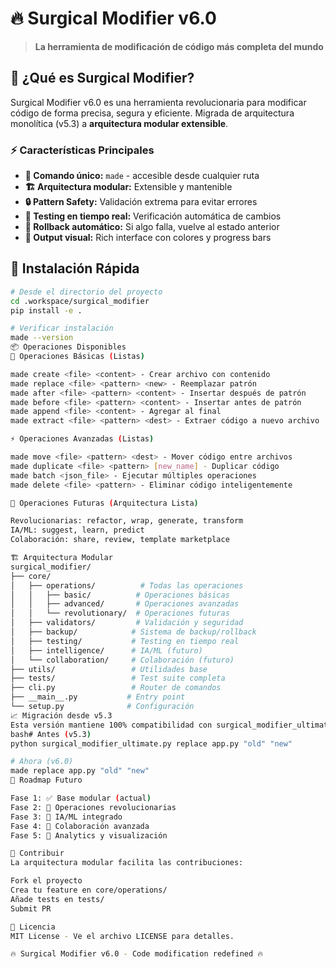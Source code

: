 # 🔥 Surgical Modifier v6.0

> **La herramienta de modificación de código más completa del mundo**

## 🎯 ¿Qué es Surgical Modifier?

Surgical Modifier v6.0 es una herramienta revolucionaria para modificar código de forma precisa, segura y eficiente. Migrada de arquitectura monolítica (v5.3) a **arquitectura modular extensible**.

### ⚡ Características Principales

- **🎯 Comando único:** `made` - accesible desde cualquier ruta
- **🏗️ Arquitectura modular:** Extensible y mantenible
- **🔒 Pattern Safety:** Validación extrema para evitar errores
- **🧪 Testing en tiempo real:** Verificación automática de cambios
- **🔄 Rollback automático:** Si algo falla, vuelve al estado anterior
- **🎨 Output visual:** Rich interface con colores y progress bars

## 🚀 Instalación Rápida

```bash
# Desde el directorio del proyecto
cd .workspace/surgical_modifier
pip install -e .

# Verificar instalación
made --version
📦 Operaciones Disponibles
🔧 Operaciones Básicas (Listas)

made create <file> <content> - Crear archivo con contenido
made replace <file> <pattern> <new> - Reemplazar patrón
made after <file> <pattern> <content> - Insertar después de patrón
made before <file> <pattern> <content> - Insertar antes de patrón
made append <file> <content> - Agregar al final
made extract <file> <pattern> <dest> - Extraer código a nuevo archivo

⚡ Operaciones Avanzadas (Listas)

made move <file> <pattern> <dest> - Mover código entre archivos
made duplicate <file> <pattern> [new_name] - Duplicar código
made batch <json_file> - Ejecutar múltiples operaciones
made delete <file> <pattern> - Eliminar código inteligentemente

🚀 Operaciones Futuras (Arquitectura Lista)

Revolucionarias: refactor, wrap, generate, transform
IA/ML: suggest, learn, predict
Colaboración: share, review, template marketplace

🏗️ Arquitectura Modular
surgical_modifier/
├── core/
│   ├── operations/          # Todas las operaciones
│   │   ├── basic/          # Operaciones básicas
│   │   ├── advanced/       # Operaciones avanzadas
│   │   └── revolutionary/  # Operaciones futuras
│   ├── validators/         # Validación y seguridad
│   ├── backup/            # Sistema de backup/rollback
│   ├── testing/           # Testing en tiempo real
│   ├── intelligence/      # IA/ML (futuro)
│   └── collaboration/     # Colaboración (futuro)
├── utils/                 # Utilidades base
├── tests/                 # Test suite completa
├── cli.py                 # Router de comandos
├── __main__.py           # Entry point
└── setup.py              # Configuración
📈 Migración desde v5.3
Esta versión mantiene 100% compatibilidad con surgical_modifier_ultimate.py v5.3:
bash# Antes (v5.3)
python surgical_modifier_ultimate.py replace app.py "old" "new"

# Ahora (v6.0)
made replace app.py "old" "new"
🔮 Roadmap Futuro

Fase 1: ✅ Base modular (actual)
Fase 2: 🚧 Operaciones revolucionarias
Fase 3: 🔮 IA/ML integrado
Fase 4: 🔮 Colaboración avanzada
Fase 5: 🔮 Analytics y visualización

🤝 Contribuir
La arquitectura modular facilita las contribuciones:

Fork el proyecto
Crea tu feature en core/operations/
Añade tests en tests/
Submit PR

📄 Licencia
MIT License - Ve el archivo LICENSE para detalles.

🔥 Surgical Modifier v6.0 - Code modification redefined 🔥
